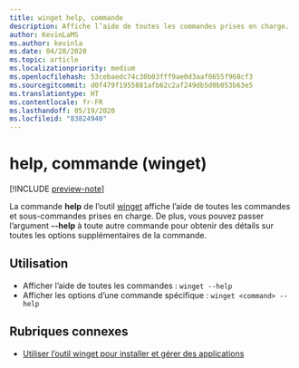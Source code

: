 ```yaml
---
title: winget help, commande
description: Affiche l’aide de toutes les commandes prises en charge.
author: KevinLaMS
ms.author: kevinla
ms.date: 04/28/2020
ms.topic: article
ms.localizationpriority: medium
ms.openlocfilehash: 53cebaedc74c30b03fff9ae0d3aaf0655f968cf3
ms.sourcegitcommit: d0f479f1955881afb62c2af249db5d0b053b63e5
ms.translationtype: HT
ms.contentlocale: fr-FR
ms.lasthandoff: 05/19/2020
ms.locfileid: "83824940"
---
```

# <a name="help-command-winget"></a>help, commande (winget)

[!INCLUDE [preview-note](../../includes/package-manager-preview.md)]

La commande **help** de l’outil [winget](index.md) affiche l’aide de toutes les commandes et sous-commandes prises en charge. De plus, vous pouvez passer l’argument **--help** à toute autre commande pour obtenir des détails sur toutes les options supplémentaires de la commande.

## <a name="usage"></a>Utilisation

* Afficher l’aide de toutes les commandes : `winget --help`
* Afficher les options d’une commande spécifique : `winget <command> --help`

## <a name="related-topics"></a>Rubriques connexes

* [Utiliser l’outil winget pour installer et gérer des applications](index.md)
